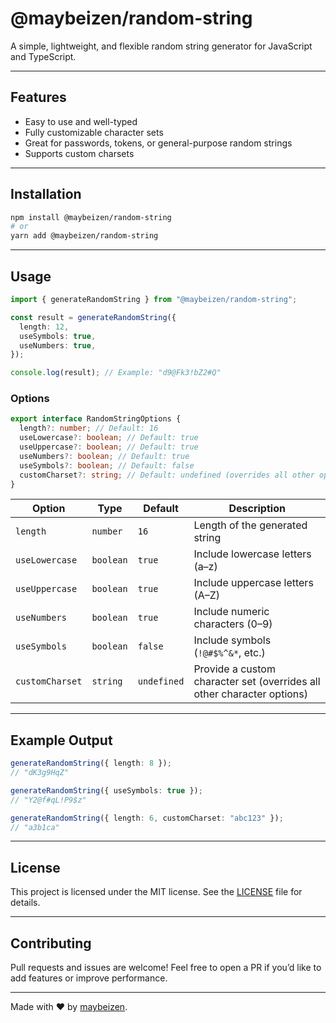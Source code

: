# @maybeizen/random-string

A simple, lightweight, and flexible random string generator for JavaScript and TypeScript.

---

## Features

- Easy to use and well-typed
- Fully customizable character sets
- Great for passwords, tokens, or general-purpose random strings
- Supports custom charsets

---

## Installation

```bash
npm install @maybeizen/random-string
# or
yarn add @maybeizen/random-string
```

---

## Usage

```ts
import { generateRandomString } from "@maybeizen/random-string";

const result = generateRandomString({
  length: 12,
  useSymbols: true,
  useNumbers: true,
});

console.log(result); // Example: "d9@Fk3!bZ2#Q"
```

### Options

```ts
export interface RandomStringOptions {
  length?: number; // Default: 16
  useLowercase?: boolean; // Default: true
  useUppercase?: boolean; // Default: true
  useNumbers?: boolean; // Default: true
  useSymbols?: boolean; // Default: false
  customCharset?: string; // Default: undefined (overrides all other options)
}
```

| Option          | Type      | Default     | Description                                                            |
| --------------- | --------- | ----------- | ---------------------------------------------------------------------- |
| `length`        | `number`  | `16`        | Length of the generated string                                         |
| `useLowercase`  | `boolean` | `true`      | Include lowercase letters (a–z)                                        |
| `useUppercase`  | `boolean` | `true`      | Include uppercase letters (A–Z)                                        |
| `useNumbers`    | `boolean` | `true`      | Include numeric characters (0–9)                                       |
| `useSymbols`    | `boolean` | `false`     | Include symbols (`!@#$%^&*`, etc.)                                     |
| `customCharset` | `string`  | `undefined` | Provide a custom character set (overrides all other character options) |

---

## Example Output

```ts
generateRandomString({ length: 8 });
// "dK3g9HqZ"

generateRandomString({ useSymbols: true });
// "Y2@f#qL!P9$z"

generateRandomString({ length: 6, customCharset: "abc123" });
// "a3b1ca"
```

---

## License

This project is licensed under the MIT license. See the [LICENSE](license) file for details.

---

## Contributing

Pull requests and issues are welcome! Feel free to open a PR if you’d like to add features or improve performance.

---

Made with ❤️ by [maybeizen](https://github.com/maybeizen).
